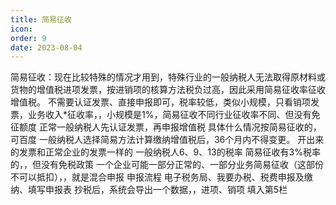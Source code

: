 ```yaml
---
title: 简易征收
icon: 
order: 9
date: 2023-08-04
---
```


简易征收：现在比较特殊的情况才用到，特殊行业的一般纳税人无法取得原材料或货物的增值税进项发票，按进销项的核算方法税负过高，因此采用简易征收率征收增值税。
不需要认证发票、直接申报即可，税率较低，类似小规模，只看销项发票，业务收入*征收率，，小规模是1%，简易征收不同行业征收率不同、但没有免征额度
正常一般纳税人先认证发票，再申报增值税
具体什么情况按简易征收的，可百度
一般纳税人选择简易方法计算缴纳增值税后，36个月内不得变更。
开出来的发票和正常企业的发票一样的
一般纳税人6、9、13的税率
简易征收有3%税率的，，但没有免税政策
一个企业可能一部分正常的、一部分业务简易征收（这部份不可以抵扣），，就是混合申报
申报流程
电子税务局、我要办税、税费申报及缴纳、填写申报表
抄税后，系统会导出一个数据，，进项、销项
填入第5栏
